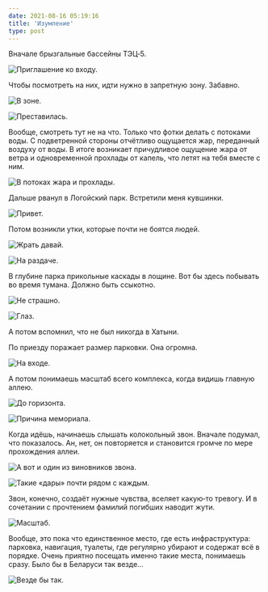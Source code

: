 ```yaml
---
date: 2021-08-16 05:19:16
title: 'Изумление'
type: post
---
```


Вначале брызгальные бассейны ТЭЦ‐5.

![Приглашение ко входу.](IMG_0828.jpg)

Чтобы посмотреть на них, идти нужно в запретную зону. Забавно.

![В зоне.](IMG_0800.jpg)

![Преставилась.](IMG_0817.jpg)

Вообще, смотреть тут не на что. Только что фотки делать с потоками воды. С подветренной стороны
отчётливо ощущается жар, переданный воздуху от воды. В итоге возникает причудливое ощущение жара от
ветра и одновременной прохлады от капель, что летят на тебя вместе с ним.

![В потоках жара и прохлады.](IMG_0825.jpg)

Дальше рванул в Логойский парк. Встретили меня кувшинки.

![Привет.](IMG_0831.jpg)

Потом возникли утки, которые почти не боятся людей.

![Жрать давай.](IMG_0837.jpg)

![На раздаче.](IMG_0848.jpg)

В глубине парка прикольные каскады в лощине. Вот бы здесь побывать во время тумана. Должно быть
ссыкотно.

![Не страшно.](IMG_0856.jpg)

![Глаз.](IMG_0872.jpg)

А потом вспомнил, что не был никогда в Хатыни.

По приезду поражает размер парковки. Она огромна.

![На входе.](IMG_0888.jpg)

А потом понимаешь масштаб всего комплекса, когда видишь главную аллею.

![До горизонта.](IMG_0889.jpg)

![Причина мемориала.](IMG_0902.jpg)

Когда идёшь, начинаешь слышать колокольный звон. Вначале подумал, что показалось. Ан, нет, он
повторяется и становится громче по мере прохождения аллеи.

![А вот и один из виновников звона.](IMG_0920.jpg)

![Такие «дары» почти рядом с каждым.](IMG_0921.jpg)

Звон, конечно, создаёт нужные чувства, вселяет какую‐то тревогу. И в сочетании с прочтением фамилий
погибших наводит жути.

![Масштаб.](IMG_0919.jpg)

Вообще, это пока что единственное место, где есть инфраструктура: парковка, навигация, туалеты, где
регулярно убирают и содержат всё в порядке. Очень приятно посещать именно такие места, понимаешь
сразу. Было бы в Беларуси так везде...

![Везде бы так.](IMG_0925.jpg)
